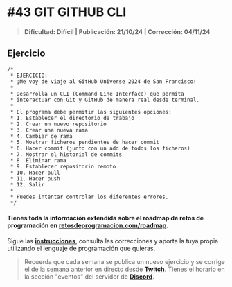 # #43 GIT GITHUB CLI
> #### Dificultad: Difícil | Publicación: 21/10/24 | Corrección: 04/11/24

## Ejercicio

```
/*
 * EJERCICIO:
 * ¡Me voy de viaje al GitHub Universe 2024 de San Francisco!
 *
 * Desarrolla un CLI (Command Line Interface) que permita 
 * interactuar con Git y GitHub de manera real desde terminal.
 * 
 * El programa debe permitir las siguientes opciones:
 * 1. Establecer el directorio de trabajo
 * 2. Crear un nuevo repositorio
 * 3. Crear una nueva rama
 * 4. Cambiar de rama
 * 5. Mostrar ficheros pendientes de hacer commit
 * 6. Hacer commit (junto con un add de todos los ficheros)
 * 7. Mostrar el historial de commits
 * 8. Eliminar rama
 * 9. Establecer repositorio remoto
 * 10. Hacer pull
 * 11. Hacer push
 * 12. Salir
 *
 * Puedes intentar controlar los diferentes errores.
 */
```
#### Tienes toda la información extendida sobre el roadmap de retos de programación en **[retosdeprogramacion.com/roadmap](https://retosdeprogramacion.com/roadmap)**.

Sigue las **[instrucciones](../../README.md)**, consulta las correcciones y aporta la tuya propia utilizando el lenguaje de programación que quieras.

> Recuerda que cada semana se publica un nuevo ejercicio y se corrige el de la semana anterior en directo desde **[Twitch](https://twitch.tv/mouredev)**. Tienes el horario en la sección "eventos" del servidor de **[Discord](https://discord.gg/mouredev)**.